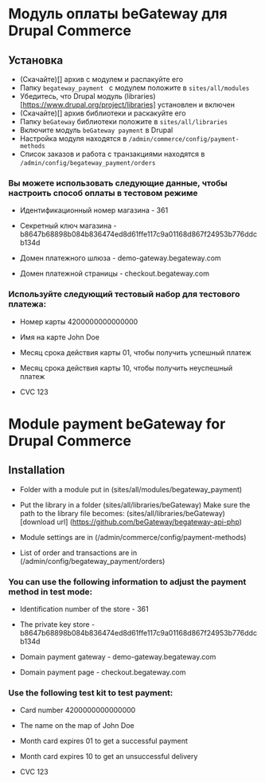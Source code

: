 # Модуль оплаты beGateway для Drupal Commerce

## Установка

  * (Скачайте)[] архив с модулем и распакуйте его
  * Папку `begateway_payment ` с модулем положите в `sites/all/modules`
  * Убедитесь, что Drupal модуль (libraries)[https://www.drupal.org/project/libraries] установлен и включен
  * (Скачайте)[] архив библиотеки и раскакуйте его
  * Папку `beGateway` библиотеки положите в `sites/all/libraries`
  * Включите модуль `beGateway payment` в Drupal
  * Настройка модуля находятся в `/admin/commerce/config/payment-methods`
  * Список заказов и работа c транзакциями находятся в `/admin/config/begateway_payment/orders`


### Вы можете использовать следующие данные, чтобы настроить способ оплаты в тестовом режиме

* Идентификационный номер магазина - 361

* Секретный ключ магазина - b8647b68898b084b836474ed8d61ffe117c9a01168d867f24953b776ddcb134d

* Домен платежного шлюза - demo-gateway.begateway.com

* Домен платежной страницы - checkout.begateway.com

### Используйте следующий тестовый набор для тестового платежа:
* Номер карты 4200000000000000

* Имя на карте John Doe

* Месяц срока действия карты 01, чтобы получить успешный платеж

* Месяц срока действия карты 10, чтобы получить неуспешный платеж

* CVC 123


# Module payment beGateway for Drupal Commerce

## Installation

*  Folder with a module put in (sites/all/modules/begateway_payment)

*  Put the library in a folder (sites/all/libraries/beGateway)
    Make sure the path to the library file becomes: (sites/all/libraries/beGateway)
    [download url] (https://github.com/beGateway/begateway-api-php)

* Module settings are in (/admin/commerce/config/payment-methods)

* List of order and transactions are in (/admin/config/begateway_payment/orders)

### You can use the following information to adjust the payment method in test mode:

* Identification number of the store - 361

* The private key store - b8647b68898b084b836474ed8d61ffe117c9a01168d867f24953b776ddcb134d

* Domain payment gateway - demo-gateway.begateway.com

* Domain payment page - checkout.begateway.com

###  Use the following test kit to test payment:

* Card number 4200000000000000

* The name on the map of John Doe

* Month card expires 01 to get a successful payment

* Month card expires 10 to get an unsuccessful delivery

* CVC 123
